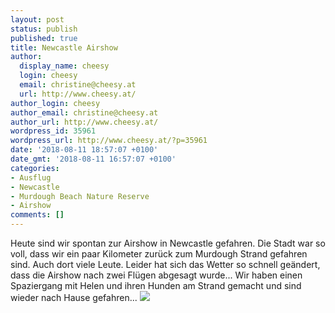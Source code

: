 ```yaml
---
layout: post
status: publish
published: true
title: Newcastle Airshow
author:
  display_name: cheesy
  login: cheesy
  email: christine@cheesy.at
  url: http://www.cheesy.at/
author_login: cheesy
author_email: christine@cheesy.at
author_url: http://www.cheesy.at/
wordpress_id: 35961
wordpress_url: http://www.cheesy.at/?p=35961
date: '2018-08-11 18:57:07 +0100'
date_gmt: '2018-08-11 16:57:07 +0100'
categories:
- Ausflug
- Newcastle
- Murdough Beach Nature Reserve
- Airshow
comments: []
---
```

Heute sind wir spontan zur Airshow in Newcastle gefahren. Die Stadt war so voll, dass wir ein paar Kilometer zurück zum Murdough Strand gefahren sind. Auch dort viele Leute. Leider hat sich das Wetter so schnell geändert, dass die Airshow nach zwei Flügen abgesagt wurde... Wir haben einen Spaziergang mit Helen und ihren Hunden am Strand gemacht und sind wieder nach Hause gefahren...
[![](http://www.cheesy.at/wp-content/uploads/Newcastle-003.jpg)](http://www.cheesy.at/newcastle-airshow/)

